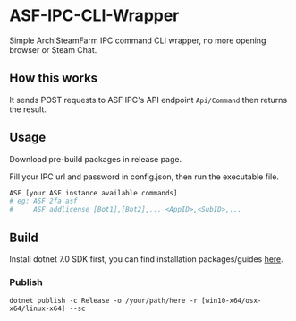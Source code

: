 # ASF-IPC-CLI-Wrapper

Simple ArchiSteamFarm IPC command CLI wrapper, no more opening browser or Steam Chat.

## How this works

It sends POST requests to ASF IPC's API endpoint `Api/Command` then returns the result.

## Usage

Download pre-build packages in release page.

Fill your IPC url and password in config.json, then run the executable file.

```bash
ASF [your ASF instance available commands]
# eg: ASF 2fa asf
#     ASF addlicense [Bot1],[Bot2],... <AppID>,<SubID>,...
```

## Build

Install dotnet 7.0 SDK first, you can find installation packages/guides [here](https://dotnet.microsoft.com/download).

### Publish

```
dotnet publish -c Release -o /your/path/here -r [win10-x64/osx-x64/linux-x64] --sc
```
